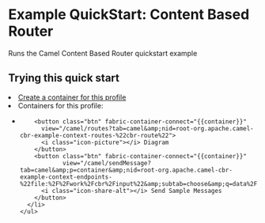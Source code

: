 # Example QuickStart: Content Based Router

Runs the Camel Content Based Router quickstart example

## Trying this quick start

<div fabric-containers="containers" profile="{{profileId}}">
  <li>
    <a class="btn" href="#/fabric/containers/createContainer?profileIds={{profileId}}"><i class="icon-plus"></i> Create a container for this profile</a>
  </li>
  <li>
    Containers for this profile:
    <ul>
      <li ng-repeat="container in containers">
        <span fabric-container-link="{{container}}"/>

        <button class="btn" fabric-container-connect="{{container}}"
          view="/camel/routes?tab=camel&amp;nid=root-org.apache.camel-cbr-example-context-routes-%22cbr-route%22">
          <i class="icon-picture"></i> Diagram
        </button>
        <button class="btn" fabric-container-connect="{{container}}"
                view="/camel/sendMessage?tab=camel&amp;p=container&amp;nid=root-org.apache.camel-cbr-example-context-endpoints-%22file:%2F%2Fwork%2Fcbr%2Finput%22&amp;subtab=choose&amp;q=data%2F">
          <i class="icon-share-alt"></i> Send Sample Messages
        </button>
      </li>
    </ul>
  </li>
</div>

